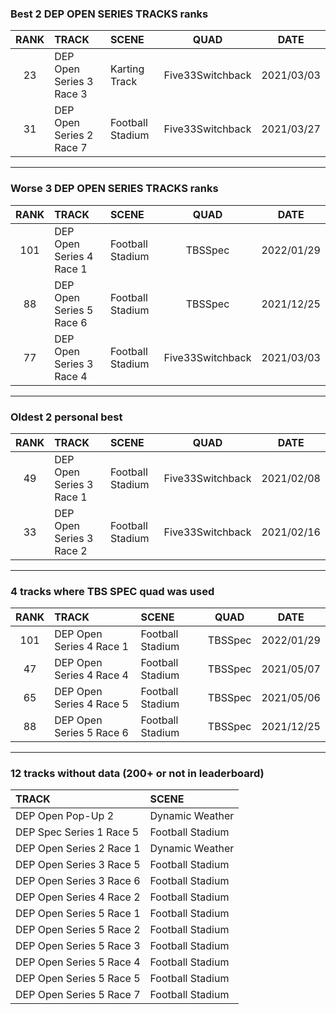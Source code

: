 ### Best 2 DEP OPEN SERIES TRACKS ranks
|RANK|TRACK|SCENE|QUAD|DATE|
|:---:|:---|:---|:---:|:---:|
|23|DEP Open Series 3 Race 3|Karting Track|Five33Switchback|2021/03/03|
|31|DEP Open Series 2 Race 7|Football Stadium|Five33Switchback|2021/03/27|
---
### Worse 3 DEP OPEN SERIES TRACKS ranks
|RANK|TRACK|SCENE|QUAD|DATE|
|:---:|:---|:---|:---:|:---:|
|101|DEP Open Series 4 Race 1|Football Stadium|TBSSpec|2022/01/29|
|88|DEP Open Series 5 Race 6|Football Stadium|TBSSpec|2021/12/25|
|77|DEP Open Series 3 Race 4|Football Stadium|Five33Switchback|2021/03/03|
---
### Oldest 2 personal best
|RANK|TRACK|SCENE|QUAD|DATE|
|:---:|:---|:---|:---:|:---:|
|49|DEP Open Series 3 Race 1|Football Stadium|Five33Switchback|2021/02/08|
|33|DEP Open Series 3 Race 2|Football Stadium|Five33Switchback|2021/02/16|
---
### 4 tracks where TBS SPEC quad was used
|RANK|TRACK|SCENE|QUAD|DATE|
|:---:|:---|:---|:---:|:---:|
|101|DEP Open Series 4 Race 1|Football Stadium|TBSSpec|2022/01/29|
|47|DEP Open Series 4 Race 4|Football Stadium|TBSSpec|2021/05/07|
|65|DEP Open Series 4 Race 5|Football Stadium|TBSSpec|2021/05/06|
|88|DEP Open Series 5 Race 6|Football Stadium|TBSSpec|2021/12/25|
---
### 12 tracks without data (200+ or not in leaderboard)
|TRACK|SCENE|
|:---|:---|
|DEP Open Pop-Up 2|Dynamic Weather|
|DEP Spec Series 1 Race 5|Football Stadium|
|DEP Open Series 2 Race 1|Dynamic Weather|
|DEP Open Series 3 Race 5|Football Stadium|
|DEP Open Series 3 Race 6|Football Stadium|
|DEP Open Series 4 Race 2|Football Stadium|
|DEP Open Series 5 Race 1|Football Stadium|
|DEP Open Series 5 Race 2|Football Stadium|
|DEP Open Series 5 Race 3|Football Stadium|
|DEP Open Series 5 Race 4|Football Stadium|
|DEP Open Series 5 Race 5|Football Stadium|
|DEP Open Series 5 Race 7|Football Stadium|
